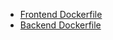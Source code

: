 - [Frontend Dockerfile](../../large_project/example-frontend/Dockerfile)
- [Backend Dockerfile](../../large_project/example-backend/Dockerfile)